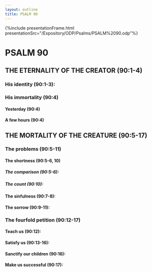 ```yaml
---
layout: outline
title: PSALM 90
---
```

{%include presentationFrame.html presentationSrc="/Expository/ODP/Psalms/PSALM%2090.odp"%}

# PSALM 90 
## THE ETERNALITY OF THE CREATOR (90:1-4) 
###  His identity (90:1-3): 
###  His immortality (90:4) 
####  Yesterday (90:4) 
####  A few hours (90:4) 
## THE MORTALITY OF THE CREATURE (90:5-17) 
###  The problems (90:5-11) 
####  The shortness (90:5-6, 10) 
#####  The comparison (90:5-6): 
#####  The count (90:10): 
####  The sinfulness (90:7-8): 
####  The sorrow (90:9-11): 
###  The fourfold petition (90:12-17) 
####  Teach us (90:12): 
####  Satisfy us (90:13-16): 
####  Sanctify our children (90:16): 
####  Make us successful (90:17): 
